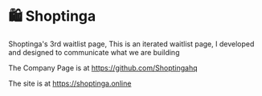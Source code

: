 # 🛍️ Shoptinga

Shoptinga's 3rd waitlist page, This is an iterated waitlist page, I developed and designed to communicate what we are building

The Company Page is at https://github.com/Shoptingahq

The site is at https://shoptinga.online
